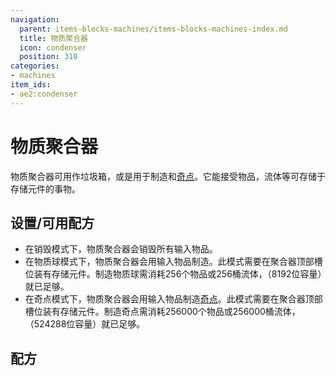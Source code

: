 ```yaml
---
navigation:
  parent: items-blocks-machines/items-blocks-machines-index.md
  title: 物质聚合器
  icon: condenser
  position: 310
categories:
- machines
item_ids:
- ae2:condenser
---
```


# 物质聚合器

<BlockImage id="condenser" scale="8" />

物质聚合器可用作垃圾箱，或是用于制造<ItemLink id="matter_ball" />和[奇点](singularities.md)。它能接受物品，流体等可存储于存储元件的事物。

## 设置/可用配方

*   在销毁模式下，物质聚合器会销毁所有输入物品。
*   在物质球模式下，物质聚合器会用输入物品制造<ItemLink id="matter_ball" />。此模式需要在聚合器顶部槽位装有存储元件。制造物质球需消耗256个物品或256桶流体，<ItemLink id="cell_component_1k" />（8192位容量）就已足够。
*   在奇点模式下，物质聚合器会用输入物品制造[奇点](singularities.md)。此模式需要在聚合器顶部槽位装有存储元件。制造奇点需消耗256000个物品或256000桶流体，<ItemLink id="cell_component_64k" />（524288位容量）就已足够。

## 配方

<RecipeFor id="condenser" />
